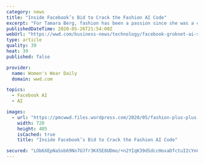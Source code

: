 ```yaml
---
category: news
title: "Inside Facebook’s Bid to Crack the Fashion AI Code"
excerpt: "For Tamara Berg, fashion has been a passion since she was a child. Now, as a research scientist at Facebook, her personal interests and her work have fused in the social giant’s latest mission: Pushing the limits of what artificial intelligence can do in the world of shopping."
publishedDateTime: 2020-05-26T21:54:00Z
webUrl: "https://wwd.com/business-news/technology/facebook-groknet-ai-shopoping-fashion-1203641198/"
type: article
quality: 39
heat: 39
published: false

provider:
  name: Women's Wear Daily
  domain: wwd.com

topics:
  - Facebook AI
  - AI

images:
  - url: "https://pmcwwd.files.wordpress.com/2020/05/fashion-plus-plus.jpg?w=720&#038;h=405"
    width: 720
    height: 405
    isCached: true
    title: "Inside Facebook’s Bid to Crack the Fashion AI Code"

secured: "LOb6XEpNaSob69Nn7UJfr3KX5E8UDmo/+n2YIqK39dSdccHoxaDfctuI2cYnCnkpoROr6zt45Q+wiVIb8SjkVypskQ44BCgyykrwllxfHlGIyk2/bxEdsBS79euyDdYHsO17i3W9gpO5iqGkjzD5XWoGsCFdubh/Kj6lxaXeYMZX829Mtwq/ew6EYKLhjCcUWF9FkcrVhw8RmKjx3Uco2obzK0fG25tH9GDFFvJS8JIvNkEWAg/2XkwS4tchJzvHcMOQnSR8LYEtp1E41+8EVWfT3klqj6EyazlpaCgdLu24mLlqI3fT0KH0iwCssdMHQk9T+vdTjPrdJjVdLbTA/GvBWkVu5nXMi/7KLL6lrOZJZcj1i9vrpw4Ed7NF0cvZ8gqKfUQbtw2ZkEs7C9pZ63fg1F8IrzDTn47B8uTY13s06jvPNIfX18mNhUeceQ+JXzsyrgh2trt0FsD+kEKUly+QDAFM47mX3kaC0QTu4gQ=;RHLKqOgFHtmoJv8kl8Vyew=="
---
```


